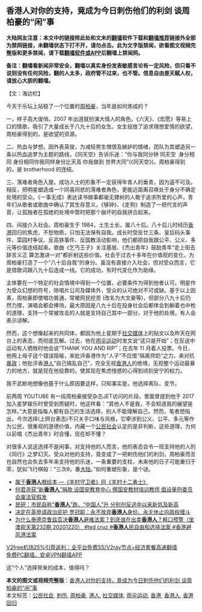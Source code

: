  <h2>香港人对你的支持，竟成为今日刺伤他们的利剑 谈周柏豪的“闲”事</h2> <p class="notice"><b>大陆网友注意：本文中的链接除此处和文末的<a href="https://github.com/bannedbook/fanqiang" >翻墙</a>软件下载和<a href="https://github.com/killgcd/justmysocks/blob/master/README.md">翻墙推荐</a>链接外全部为禁网链接，未翻墙状态下打不开，请勿点击。此为文字版禁闻，欲看图文视频完整版和更多禁闻，请下载<a href="https://github.com/bannedbook/fanqiang">翻墙软件或APP</a>后翻墙上禁闻网。</p><p>备注：翻墙看新闻非常安全，翻墙以真实身份发表敏感言论有一定风险，但只看不说则没有任何风险，翻的人太多，政府管不过来，也不管。信息自由是天赋人权，请放心大胆的翻墙。</b></p>  <div class="entry">  <p>【文：海边栏】</p> <p>今天于乐坛上站稳了一个位置的<a href="https://www.bannedbook.org/bnews/tag/%E5%91%A8%E6%9F%8F%E8%B1%AA/" class="st_tag internal_tag" rel="tag" title="标签 周柏豪 下的日志">周柏豪</a>，当年是如何炼成的 ?</p> <p>一，样子高大俊俏。2007 年出道就扮演大情人的角色，《六天》、《宏愿》等易上口的情歌，吸引了大量成长于八九十后的女生。女生投放了追求理想爱情的欲望，周柏豪得到的，是欲望的资源。</p>  <p>二、热血与梦想。因外表英俊，为减轻男生憎恨及嫉妒的情绪，团队为其塑造另一条以热血追梦为主题的路线，《同天空》告诉乐迷：“你与我同分钟 同天空  身分相同 身份相同你我同样身份比天高 你我做到 世界大同”(《同天空》)。周柏豪得到的，是 brotherhood 的连结。</p> <p>三、落难者角色入屋。成功人士的形象不一定获得年青人的垂青，因为遥不可及。相反，把明星塑造成一个同喜同悲的落难者角色，更能近距离召唤处于身分不确定处境的受众。《一事无成》表达读书做事都毫无建树的人敢于追求所爱的心声，青年们从歌者或歌曲中确认了其生存意义。《够钟》、《走狗》制造了一把代言的声音，让孤独者在孤绝的处境中暂时把那个崩坏的自我拼合起来。</p> <p>四、间接介入社会。周柏豪生于 1984，土生土长，属八十后。八十后儿时经历<a href="https://www.bannedbook.org/bnews/tag/%e9%a6%99%e6%b8%af/" class="st_tag internal_tag" rel="tag" title="标签 香港 下的日志">香港</a>回归的焦虑，不愁物质，只怕无法保有自我。成长时受反廿三条、皇后码头事件、菜园村争议、反高铁事件、反国教活动影响，他们都把自我跟公平、公义、多元等价值连结起来。歌曲《乞丐王子》关注基层、《杰出青年》鼓励青年“走上街去 辞言义正 算怎激进一对”都折射这些价值。社会于过去十多年在价值观的变化，为周柏豪打造了一个“八十后自我”的身分。虽没有直接介入社会，但对受众而言，它是借歌词跟八九十后连成一线。它的成功，有时代变化作为助缘。</p>  <p>主体要在一个特定的社会情境中得到一个位置，必要条件为得到他者认可。明星作为受众幻想的符号，除唱片公司及媒体外，受众的认可绝对不可或缺。基于以上因素，周柏豪即使唱功普通，常被网民挖苦 (改名为大文豪等)，但部分八九十后仍然力撑，演唱会都会捧场，最大原因是八九十后在投身社会后都体会到躺着也中枪的道理，支持一个常被攻击的人就是支持自己其中一部分，对于他的处境，有人会表示谅解。</p> <p>然而，这个想像起来的共同体，都因为他上星期于<a href="https://www.bannedbook.org/bnews/tag/%e7%a4%be%e4%ba%a4%e5%aa%92%e4%bd%93/" class="st_tag internal_tag" rel="tag" title="标签 社交媒体 下的日志">社交媒体</a>上的贴文以及昨天在网台上的表态，而彻底瓦解。过去，他在<a href="https://www.bannedbook.org/bnews/tag/%e9%9b%a8%e4%bc%9e%e8%bf%90%e5%8a%a8/" class="st_tag internal_tag" rel="tag" title="标签 雨伞运动 下的日志">雨伞运动</a>时发文说“这只是开始”；在反送中运动有人牺牲时他会说“THANK YOU AND RIP”；在去年 11 月着人投票。今日，他用上母子这个错误隐喻，来批评香港作为“人子”不应借“隔离师奶”之力，来对抗<span class='wp_keywordlink'><a href="https://www.bannedbook.org/forum11/topic276.html" title="禁片：评中国共产党的暴政" target="_blank">暴政</a></span>；他批评香<a href="https://www.bannedbook.org/bnews/tag/%e6%b8%af%e4%ba%ba/" class="st_tag internal_tag" rel="tag" title="标签 港人 下的日志">港人</a>“自己搞乱自己”，完全无视<a href="https://www.bannedbook.org/bnews/tag/%E9%A6%99%E6%B8%AF%E4%BA%BA/" class="st_tag internal_tag" rel="tag" title="标签 香港人 下的日志">香港人</a>的绝境，无视整个运动最暴力的地方，就是现在他投靠的，使其现在焦虑惶惑的心得到顷刻安宁的权力。</p> <p>我不武断地想像他基于什么原因要这样，只知事实是，他选择离队、变节。</p>  <p>前两周 YOUTUBE 有一段周柏豪接受杂志JET访问的片段，里面曾提到他于 2017 加入星梦娱乐时曾受到质疑时，他这样看：“其他人不是我，不会知道我的展望是怎样。”大意是指每人都有自己的生活选择，别人不能理解自己。然而，笔者想指出，今次选择(上网台表态)不只关乎口味与风格，它牵涉到公义、公平、多元等作为公民，很重视的道德价值，内藏一个<a href="https://www.bannedbook.org/bnews/tag/%e5%85%ac%e6%b0%91%e7%a4%be%e4%bc%9a/" class="st_tag internal_tag" rel="tag" title="标签 公民社会 下的日志">公民社会</a>认定的是非判断，这些道理，为何以前唱《杰出青年》时会懂，现在却不懂？</p> <p>对很多人说这选择不是闲事，对支持他的人而言，他的表态会令一班支持他的人的《同行》之梦幻灭。受众对他的支持，竟变成了一把剌伤他们的利剑。周柏豪而言也自然也会失去多年来支持他的乐迷，一条重要的支柱，未来他的日子可能重归于零，犹如飞行棋般：“三次6，番<span class='wp_keywordlink_affiliate'><a href="https://www.bannedbook.org/" title="大陆" target="_blank">大陆</a></span>。”如何重塑形象，是个谜。</p> <ul class='op-related-articles' title='相关阅读'> <li><a href='https://www.bannedbook.org/bnews/comments/20201224/1454097.html' target='_blank'>属于<b>香港人</b>嘅绘本 —《羊村守卫者》同《羊村十二勇士》</a></li> <li><a href='https://www.bannedbook.org/bnews/comments/20201224/1453754.html' target='_blank'>何君尧获“新<b>香港人</b>”捐款 设国安教育中心 撰国安教材培训教师 倡设量刑委员会废法官假发</a></li> <li><a href='https://www.bannedbook.org/bnews/comments/20201222/1452966.html' target='_blank'>民研：市民自称“<b>香港人</b>”跌、“中国人”升 分别创反送中以来新低及新高</a></li> <li><a href='https://www.bannedbook.org/bnews/comments/20201222/1452430.html' target='_blank'>决定在英申请政治庇护 罗冠聪：永不放弃<b>香港人</b>身份、永无休止向政权缠斗</a></li> <li><a href='https://www.bannedbook.org/bnews/bannedvideo/20201220/1451722.html' target='_blank'>为什么泰德克鲁兹否决<b>香港人</b>避难法案？到底谁在出卖<b>香港人</b>？粗口预警（坐澳观天第232期 20201220） #ted cruz #<b>香港人</b>民自由和选择法案 #香港避风港法案</a></li> </ul> <p class="texttj"> <a href="https://www.bannedbook.org/forum23/topic22702.html" target="_blank">V2free机场25%引荐返利：全平台免费SS/V2ray节点+经济套餐高速翻墙</a><br/> <a href="https://github.com/bannedbook/fanqiang/wiki/%E7%A6%81%E9%97%BB%E7%BD%91%E5%AE%89%E5%8D%93%E7%BF%BB%E5%A2%99%E6%96%B0%E9%97%BBAPP" target="_blank">免费PC翻墙、安卓VPN翻墙APP</a></p><p>这“个人”选择带来的成本，值得吗？</p> <a name='sharetosocial'></a>       <div><b>本文的图文或视频完整版</b>：<a href='https://www.bannedbook.org/bnews/comments/20201225/1454373.html'>香港人对你的支持，竟成为今日刺伤他们的利剑 谈周柏豪的“闲”事</a></div>  </div><!--END ENTRY--> <div class="postfooter"> <div>本文标签：<a href="https://www.bannedbook.org/bnews/tag/%e5%85%ac%e6%b0%91%e7%a4%be%e4%bc%9a/" rel="tag">公民社会</a>, <a href="https://www.bannedbook.org/bnews/tag/%E5%88%BA%E4%BC%A4/" rel="tag">刺伤</a>, <a href="https://www.bannedbook.org/bnews/tag/%E5%91%A8%E6%9F%8F%E8%B1%AA/" rel="tag">周柏豪</a>, <a href="https://www.bannedbook.org/bnews/tag/%e6%b8%af%e4%ba%ba/" rel="tag">港人</a>, <a href="https://www.bannedbook.org/bnews/tag/%e7%a4%be%e4%ba%a4%e5%aa%92%e4%bd%93/" rel="tag">社交媒体</a>, <a href="https://www.bannedbook.org/bnews/tag/%e9%9b%a8%e4%bc%9e%e8%bf%90%e5%8a%a8/" rel="tag">雨伞运动</a>, <a href="https://www.bannedbook.org/bnews/tag/%e9%a6%99%e6%b8%af/" rel="tag">香港</a>, <a href="https://www.bannedbook.org/bnews/tag/%E9%A6%99%E6%B8%AF%E4%BA%BA/" rel="tag">香港人</a>, <a href="https://www.bannedbook.org/bnews/tag/%e9%a6%99%e6%b8%af%e5%9b%9e%e5%bd%92/" rel="tag">香港回归</a></div>  </div><!--END POSTFOOTER--> 